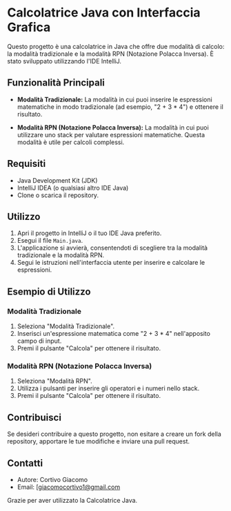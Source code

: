 # Calcolatrice Java con Interfaccia Grafica

Questo progetto è una calcolatrice in Java che offre due modalità di calcolo: la modalità tradizionale e la modalità RPN (Notazione Polacca Inversa). È stato sviluppato utilizzando l'IDE IntelliJ.

## Funzionalità Principali

- **Modalità Tradizionale:** La modalità in cui puoi inserire le espressioni matematiche in modo tradizionale (ad esempio, "2 + 3 * 4") e ottenere il risultato.

- **Modalità RPN (Notazione Polacca Inversa):** La modalità in cui puoi utilizzare uno stack per valutare espressioni matematiche. Questa modalità è utile per calcoli complessi.

## Requisiti

- Java Development Kit (JDK)
- IntelliJ IDEA (o qualsiasi altro IDE Java)
- Clone o scarica il repository.

## Utilizzo

1. Apri il progetto in IntelliJ o il tuo IDE Java preferito.
2. Esegui il file `Main.java`.
3. L'applicazione si avvierà, consentendoti di scegliere tra la modalità tradizionale e la modalità RPN.
4. Segui le istruzioni nell'interfaccia utente per inserire e calcolare le espressioni.

## Esempio di Utilizzo

### Modalità Tradizionale

1. Seleziona "Modalità Tradizionale".
2. Inserisci un'espressione matematica come "2 + 3 * 4" nell'apposito campo di input.
3. Premi il pulsante "Calcola" per ottenere il risultato.

### Modalità RPN (Notazione Polacca Inversa)

1. Seleziona "Modalità RPN".
2. Utilizza i pulsanti per inserire gli operatori e i numeri nello stack.
3. Premi il pulsante "Calcola" per ottenere il risultato.

## Contribuisci

Se desideri contribuire a questo progetto, non esitare a creare un fork della repository, apportare le tue modifiche e inviare una pull request.

## Contatti

- Autore: Cortivo Giacomo
- Email: [giacomocortivo1@gmail.com

Grazie per aver utilizzato la Calcolatrice Java.

